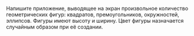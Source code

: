 Напишите приложение, выводящее на экран произвольное количество геометрических фигур: квадратов, премоугольников, окружностей, эллипсов.
Фигуры имеют высоту и ширину. Цвет фигуры назначается случайным образом при её создании.